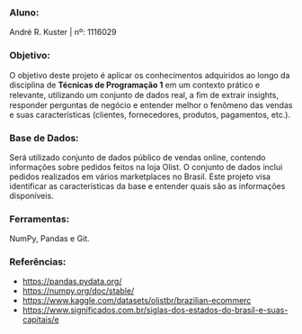 ### Aluno:
André R. Kuster | nº: 1116029

### Objetivo:

O objetivo deste projeto é aplicar os conhecimentos adquiridos ao longo da disciplina de **Técnicas de Programação 1** em um contexto prático e relevante, utilizando um conjunto de dados real, a ﬁm de extrair insights, responder perguntas de negócio e entender melhor o fenômeno das vendas e suas características (clientes, fornecedores, produtos, pagamentos, etc.).

### Base de Dados:
Será utilizado conjunto de dados público de vendas online, contendo informações sobre pedidos feitos na loja Olist. O conjunto de dados inclui pedidos realizados em vários marketplaces no Brasil. Este projeto visa identificar as características da base e entender quais são as informações disponíveis.

### Ferramentas:
NumPy, Pandas e Git.

### Referências:
- https://pandas.pydata.org/
- https://numpy.org/doc/stable/
- https://www.kaggle.com/datasets/olistbr/brazilian-ecommerc
- https://www.significados.com.br/siglas-dos-estados-do-brasil-e-suas-capitais/e
